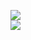 [![](https://img.shields.io/badge/Made%20With-Github%20Spray-lightgrey.svg?style=for-the-badge&logo=github)](https://github.com/Annihil/github-spray#5595)  
[![](https://i.imgur.com/2DrTn0Z.gif)](https://github.com/Annihil/github-spray)